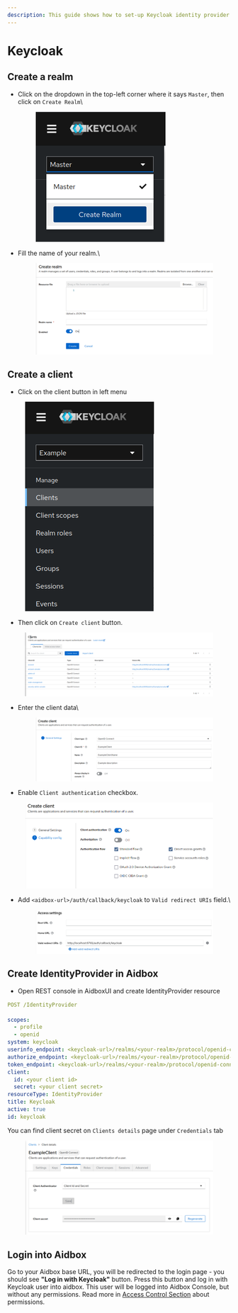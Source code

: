 ```yaml
---
description: This guide shows how to set-up Keycloak identity provider with Aidbox
---
```


# Keycloak

## Create a realm

*   Click on the dropdown in the top-left corner where it says `Master`, then click on `Create Realm`\


    <figure><img src="../../.gitbook/assets/image (1) (1) (2) (1).png" alt=""><figcaption></figcaption></figure>
*   Fill the name of your realm.\


    <figure><img src="../../.gitbook/assets/image (6).png" alt=""><figcaption></figcaption></figure>

## Create a client

* Click on the client button in left menu&#x20;

<figure><img src="../../.gitbook/assets/image (8) (1).png" alt=""><figcaption></figcaption></figure>

* Then click on `Create client` button.

<figure><img src="../../.gitbook/assets/image (10) (2).png" alt=""><figcaption></figcaption></figure>

*   Enter the client data\


    <figure><img src="../../.gitbook/assets/image (9).png" alt=""><figcaption></figcaption></figure>
* Enable `Client authentication` checkbox.

<figure><img src="../../.gitbook/assets/image (2) (1) (2).png" alt=""><figcaption></figcaption></figure>

*   Add `<aidbox-url>/auth/callback/keycloak` to `Valid redirect URIs` field.\


    <figure><img src="../../.gitbook/assets/image (3) (2).png" alt=""><figcaption></figcaption></figure>

## Create IdentityProvider in Aidbox

* Open REST console in AidboxUI and create IdentityProvider resource

```yaml
POST /IdentityProvider

scopes:
  - profile
  - openid
system: keycloak
userinfo_endpoint: <keycloak-url>/realms/<your-realm>/protocol/openid-connect/userinfo
authorize_endpoint: <keycloak-url>/realms/<your-realm>/protocol/openid-connect/auth
token_endpoint: <keycloak-url>/realms/<your-realm>/protocol/openid-connect/token
client:
  id: <your client id>
  secret: <your client secret>
resourceType: IdentityProvider
title: Keycloak
active: true
id: keycloak
```

You can find client secret on `Clients details` page under `Credentials` tab

<figure><img src="../../.gitbook/assets/image (4) (1) (1).png" alt=""><figcaption></figcaption></figure>

## Login into Aidbox

Go to your Aidbox base URL, you will be redirected to the login page - you should see **"Log in with Keycloak"** button. Press this button and log in with Keycloak user into aidbox. This user will be logged into Aidbox Console, but without any permissions. Read more in [Access Control Section](../security/) about permissions.
